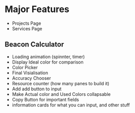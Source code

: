 # Major Features

- Projects Page
- Services Page

## Beacon Calculator

- Loading animation (spinnter, timer)
- Display Ideal color for comparison
- Color Picker
- Final Visialisation
- Accuracy Chooser
- Resource counter (how many panes to build it)
- Add add button to input
- Make Actual color and Used Colors collapsable
- Copy Button for important fields
- information cards for what you can input, and other stuff
